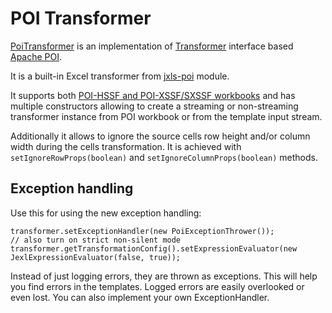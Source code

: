 POI Transformer
===============

[PoiTransformer](http://jxls.sourceforge.net/javadoc/jxls-poi/org/jxls/transform/poi/PoiTransformer.html) 
is an implementation of 
[Transformer](http://jxls.sourceforge.net/javadoc/jxls/org/jxls/transform/Transformer.html) interface 
based [Apache POI](https://poi.apache.org/).

It is a built-in Excel transformer from [jxls-poi](https://bitbucket.org/leonate/jxls/src/master/jxls-poi/) module.

It supports both [POI-HSSF and POI-XSSF/SXSSF workbooks](https://poi.apache.org/components/spreadsheet/) and has multiple constructors
allowing to create a streaming or non-streaming transformer instance from POI workbook or from the template input stream.

Additionally it allows to ignore the source cells row height and/or column width during the cells transformation.
It is achieved with `setIgnoreRowProps(boolean)` and `setIgnoreColumnProps(boolean)` methods.

Exception handling
------------------

Use this for using the new exception handling:

```
transformer.setExceptionHandler(new PoiExceptionThrower());
// also turn on strict non-silent mode
transformer.getTransformationConfig().setExpressionEvaluator(new JexlExpressionEvaluator(false, true));
```

Instead of just logging errors, they are thrown as exceptions.
This will help you find errors in the templates. Logged errors are easily overlooked or even lost.
You can also implement your own ExceptionHandler.
